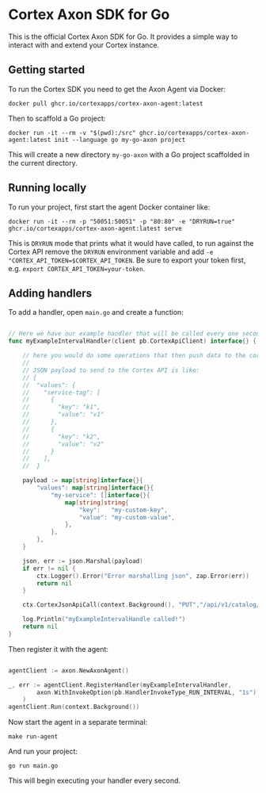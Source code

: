 # Cortex Axon SDK for Go

This is the official Cortex Axon SDK for Go. It provides a simple way to interact with and extend your Cortex instance.

## Getting started

To run the Cortex SDK you need to get the Axon Agent via Docker:

```
docker pull ghcr.io/cortexapps/cortex-axon-agent:latest
```

Then to scaffold a Go project:

```
docker run -it --rm -v "$(pwd):/src" ghcr.io/cortexapps/cortex-axon-agent:latest init --language go my-go-axon project
```

This will create a new directory `my-go-axon` with a Go project scaffolded in the current directory.

## Running locally

To run your project, first start the agent Docker container like:

```
docker run -it --rm -p "50051:50051" -p "80:80" -e "DRYRUN=true" ghcr.io/cortexapps/cortex-axon-agent:latest serve
```

This is `DRYRUN` mode that prints what it would have called, to run against the Cortex API remove the `DRYRUN` environment variable and add `-e "CORTEX_API_TOKEN=$CORTEX_API_TOKEN`.  Be sure to export your token first, e.g. `export CORTEX_API_TOKEN=your-token`.


## Adding handlers

To add a handler, open `main.go` and create a function:

```go

// Here we have our example handler that will be called every one second
func myExampleIntervalHandler(client pb.CortexApiClient) interface{} {

	// here you would do some operations that then push data to the cortex api
	//
	// JSON payload to send to the Cortex API is like:
	// {
	// 	"values": {
	// 	  "service-tag": [
	// 		{
	// 		  "key": "k1",
	// 		  "value": "v1"
	// 		},
	// 		{
	// 		  "key": "k2",
	// 		  "value": "v2"
	// 		}
	// 	  ],
	// 	}

	payload := map[string]interface{}{
		"values": map[string]interface{}{
			"my-service": []interface{}{
				map[string]string{
					"key":   "my-custom-key",
					"value": "my-custom-value",
				},
			},
		},
	}

	json, err := json.Marshal(payload)
	if err != nil {
		ctx.Logger().Error("Error marshalling json", zap.Error(err))
		return nil
	}

	ctx.CortexJsonApiCall(context.Background(), "PUT","/api/v1/catalog/custom-data", string(json))

	log.Println("myExampleIntervalHandle called!")
	return nil
}

```

Then register it with the agent:

```go

agentClient := axon.NewAxonAgent()

_, err := agentClient.RegisterHandler(myExampleIntervalHandler,
		axon.WithInvokeOption(pb.HandlerInvokeType_RUN_INTERVAL, "1s"),
	)
agentClient.Run(context.Background())
```

Now start the agent in a separate terminal:
```
make run-agent
```

And run your project:
```
go run main.go
```

This will begin executing your handler every second.





